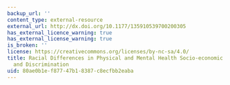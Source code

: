 ```yaml
---
backup_url: ''
content_type: external-resource
external_url: http://dx.doi.org/10.1177/135910539700200305
has_external_licence_warning: true
has_external_license_warning: true
is_broken: ''
license: https://creativecommons.org/licenses/by-nc-sa/4.0/
title: Racial Differences in Physical and Mental Health Socio-economic Status, Stress
  and Discrimination
uid: 80ae0b1e-f877-47b1-8387-c8ecfbb2eaba
---
```

